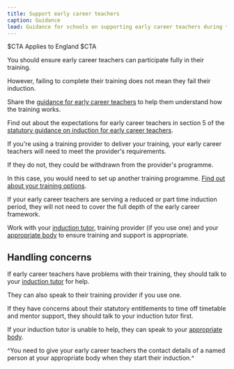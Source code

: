 ```yaml
---
title: Support early career teachers
caption: Guidance
lead: Guidance for schools on supporting early career teachers during their training based on the early career framework, part of induction for early career teachers.
---
```


$CTA
Applies to England
$CTA

You should ensure early career teachers can participate fully in their training.

However, failing to complete their training does not mean they fail their induction.

Share the [guidance for early career teachers](https://www.gov.uk/guidance/guidance-for-early-career-teachers-ects-ecf-based-training) to help them understand how the training works.

Find out about the expectations for early career teachers in section 5 of the [statutory guidance on induction for early career teachers](https://www.gov.uk/government/publications/induction-for-early-career-teachers-england).

If you're using a training provider to deliver your training, your early career teachers will need to meet the provider's requirements. 

If they do not, they could be withdrawn from the provider's programme. 

In this case, you would need to set up another training programme. [Find out about your training options](/choose-training-option-early-career-teachers).

If your early career teachers are serving a reduced or part time induction period, they will not need to cover the full depth of the early career framework. 

Work with your [induction tutor](/nominate-induction-tutor), training provider (if you use one) and your [appropriate body](/appoint-an-appropriate-body-early-career-teachers) to ensure training and support is appropriate.


## Handling concerns

If early career teachers have problems with their training, they should talk to your [induction tutor](/nominate-induction-tutor) for help. 

They can also speak to their training provider if you use one.

If they have concerns about their statutory entitlements to time off timetable and mentor support, they should talk to your induction tutor first.

If your induction tutor is unable to help, they can speak to your [appropriate body](/appoint-an-appropriate-body-early-career-teachers).

^You need to give your early career teachers the contact details of a named person at your appropriate body when they start their induction.^



